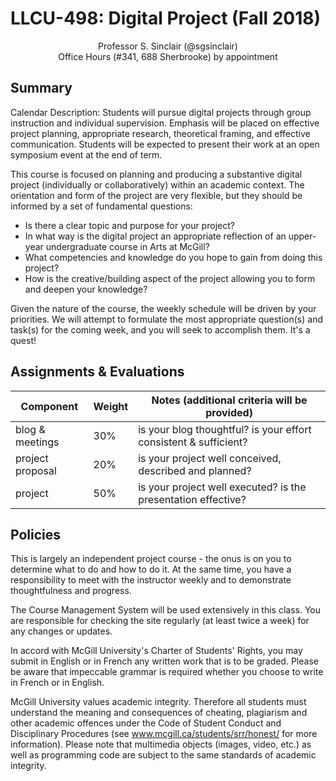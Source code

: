 # LLCU-498: Digital Project (Fall 2018)

<div style="text-align: center">Professor S. Sinclair (@sgsinclair)<br>
Office Hours (#341, 688 Sherbrooke) by appointment</div>

## Summary

Calendar Description: Students will pursue digital projects through group instruction and individual supervision. Emphasis will be placed on effective project planning, appropriate research, theoretical framing, and effective communication. Students will be expected to present their work at an open symposium event at the end of term.

This course is focused on planning and producing a substantive digital project (individually or collaboratively) within an academic context. The orientation and form of the project are very flexible, but they should be informed by a set of fundamental questions:

* Is there a clear topic and purpose for your project?
* In what way is the digital project an appropriate reflection of an upper-year undergraduate course in Arts at McGill?
* What competencies and knowledge do you hope to gain from doing this project?
* How is the creative/building aspect of the project allowing you to form and deepen your knowledge?

Given the nature of the course, the weekly schedule will be driven by your priorities. We will attempt to formulate the most appropriate question(s) and task(s) for the coming week, and you will seek to accomplish them. It's a quest!

## Assignments & Evaluations

| Component | Weight | Notes (additional criteria will be provided) |
| --- | --- | --- |
| blog & meetings | 30% | is your blog thoughtful? is your effort consistent & sufficient? |
| project proposal | 20% | is your project well conceived, described and planned? |
| project | 50% | is your project well executed? is the presentation effective? |

## Policies

This is largely an independent project course - the onus is on you to determine what to do and how to do it. At the same time, you have a responsibility to meet with the instructor weekly and to demonstrate thoughtfulness and progress.

The Course Management System will be used extensively in this class. You are responsible for checking the site regularly (at least twice a week) for any changes or updates.

In accord with McGill University's Charter of Students' Rights, you may submit in English or in French any written work that is to be graded. Please be aware that impeccable grammar is required whether you choose to write in French or in English.

McGill University values academic integrity. Therefore all students must understand the meaning and consequences of cheating, plagiarism and other academic offences under the Code of Student Conduct and Disciplinary Procedures (see www.mcgill.ca/students/srr/honest/ for more information). Please note that multimedia objects (images, video, etc.) as well as programming code are subject to the same standards of academic integrity.
